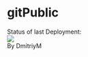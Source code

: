 # gitPublic
Status of last Deployment: <br> 
<img src="https://github.com/dmitriymroot/gitPublic/workflows/testaction/badge.svg?branch=master"><br>
By DmitriyM
